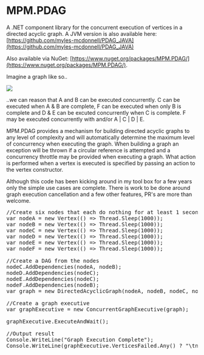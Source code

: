 # MPM.PDAG
A .NET component library for the concurrent execution of vertices in a directed acyclic graph.  A JVM version is also available here: [https://github.com/myles-mcdonnell/PDAG_JAVA](https://github.com/myles-mcdonnell/PDAG_JAVA)

Also available via NuGet: [https://www.nuget.org/packages/MPM.PDAG/](https://www.nuget.org/packages/MPM.PDAG/).

Imagine a graph like so..

<img src="https://dl.dropboxusercontent.com/u/30149716/github_content/PDAG%20README.png"/>

..we can reason that A and B can be executed concurrently. C can be executed when A & B are complete, F can be executed when only B is complete and D & E can be excuted concurrently when C is complete. F may be executed concurrently with and/or A | C | D | E.

MPM.PDAG provides a mechanism for building directed acyclic graphs to any level of complexity and will automatically determine the maximum level 
of concurrency when executing the graph.  When building a graph an exception will be thrown if a circular reference is attempted and a concurrency throttle may
be provided when executing a graph.  What action is performed when a vertex is executed is specified by passing an action to the vertex constructor.

Although this code has been kicking around in my tool box for a few years only the simple use cases are complete.  There is work to be done around graph execution cancellation and a few other features, PR's are more than welcome.

<pre>
//Create six nodes that each do nothing for at least 1 second
var nodeA = new Vertex(() => Thread.Sleep(1000));
var nodeB = new Vertex(() => Thread.Sleep(1000));
var nodeC = new Vertex(() => Thread.Sleep(1000));
var nodeD = new Vertex(() => Thread.Sleep(1000));
var nodeE = new Vertex(() => Thread.Sleep(1000));
var nodeF = new Vertex(() => Thread.Sleep(1000));

//Create a DAG from the nodes
nodeC.AddDependencies(nodeA, nodeB);
nodeD.AddDependencies(nodeC);
nodeE.AddDependencies(nodeC);
nodeF.AddDependencies(nodeB);
var graph = new DirectedAcyclicGraph(nodeA, nodeB, nodeC, nodeD, nodeE, nodeF);

//Create a graph executive
var graphExecutive = new ConcurrentGraphExecutive(graph);

graphExecutive.ExecuteAndWait();
            
//Output result
Console.WriteLine("Graph Execution Complete");
Console.WriteLine(graphExecutive.VerticesFailed.Any() ? "\tn nodes failed" : "\tall nodes successful");
</pre>